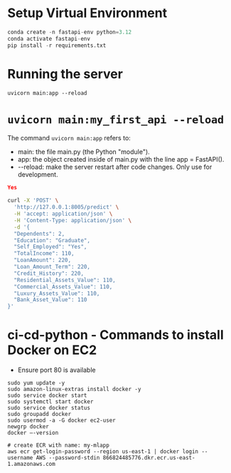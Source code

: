 # Setup Virtual Environment

```python
conda create -n fastapi-env python=3.12
conda activate fastapi-env
pip install -r requirements.txt
```

# Running the server
`uvicorn main:app --reload`
# `uvicorn main:my_first_api --reload`

The command `uvicorn main:app` refers to:
- main: the file main.py (the Python "module").
- app: the object created inside of main.py with the line app = FastAPI().
- --reload: make the server restart after code changes. Only use for development.


```json
Yes

```

```bash
curl -X 'POST' \
  'http://127.0.0.1:8005/predict' \
  -H 'accept: application/json' \
  -H 'Content-Type: application/json' \
  -d '{
  "Dependents": 2,
  "Education": "Graduate",
  "Self_Employed": "Yes",
  "TotalIncome": 110,
  "LoanAmount": 220,
  "Loan_Amount_Term": 220,
  "Credit_History": 220,
  "Residential_Assets_Value": 110,
  "Commercial_Assets_Value": 110,
  "Luxury_Assets_Value": 110,
  "Bank_Asset_Value": 110
}'

```

# ci-cd-python - Commands to install Docker on EC2 
- Ensure port 80 is available
```
sudo yum update -y
sudo amazon-linux-extras install docker -y
sudo service docker start
sudo systemctl start docker
sudo service docker status
sudo groupadd docker
sudo usermod -a -G docker ec2-user
newgrp docker
docker —-version

# create ECR with name: my-mlapp
aws ecr get-login-password --region us-east-1 | docker login --username AWS --password-stdin 866824485776.dkr.ecr.us-east-1.amazonaws.com
```